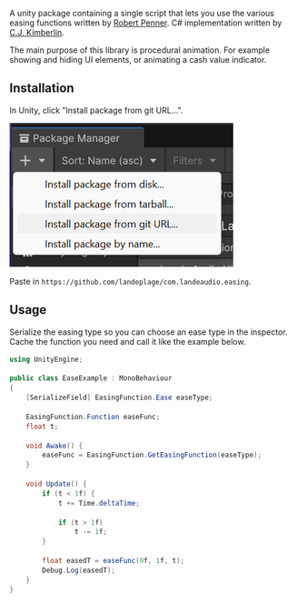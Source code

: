 A unity package containing a single script that lets you use the various easing functions written by [Robert Penner](https://robertpenner.com/easing/).
C# implementation written by [C.J. Kimberlin](http://cjkimberlin.com).

The main purpose of this library is procedural animation. For example showing and hiding UI elements, or animating a cash value indicator.

## Installation

In Unity, click "Install package from git URL...".

![Screenshot](Documentation~/installation.png)

Paste in ``https://github.com/landeplage/com.landeaudio.easing``.

## Usage

Serialize the easing type so you can choose an ease type in the inspector. Cache the function you need and call it like the example below.

```csharp
using UnityEngine;

public class EaseExample : MonoBehaviour
{
    [SerializeField] EasingFunction.Ease easeType;
    
    EasingFunction.Function easeFunc;
    float t;

    void Awake() {
        easeFunc = EasingFunction.GetEasingFunction(easeType);
    }

    void Update() {
        if (t < 1f) {
            t += Time.deltaTime;

            if (t > 1f)
                t -= 1f;
        }

        float easedT = easeFunc(0f, 1f, t);
        Debug.Log(easedT);
    }
}
```

